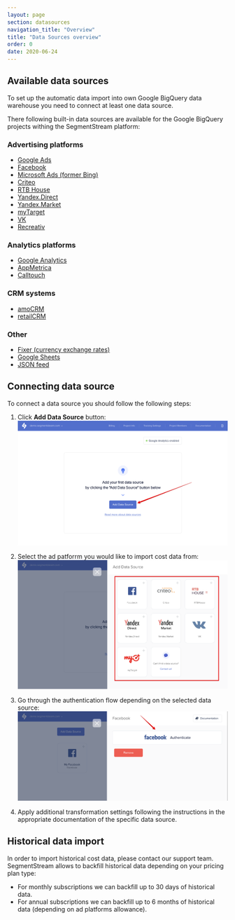 ```yaml
---
layout: page
section: datasources
navigation_title: "Overview"
title: "Data Sources overview"
order: 0
date: 2020-06-24
---
```


## Available data sources

To set up the automatic data import into own Google BigQuery data warehouse you need to connect at least one data source.

There following built-in data sources are available for the Google BigQuery projects withing the SegmentStream platform:

### Advertising platforms

* [Google Ads](/datasources/google-ads)
* [Facebook](/datasources/facebook)
* [Microsoft Ads (former Bing)](/datasources/microsoft-ads)
* [Criteo](/datasources/criteo)
* [RTB House](/datasources/rtb-house)
* [Yandex.Direct](/datasources/yandex-direct)
* [Yandex.Market](/datasources/yandex-market)
* [myTarget](/datasources/mytarget)
* [VK](/datasources/vk)
* [Recreativ](/datasources/recreativ)

### Analytics platforms

* [Google Analytics](/datasources/google-analytics)
* [AppMetrica](/datasources/appmetrica)
* [Calltouch](/datasources/calltouch)

### CRM systems
* [amoCRM](/datasources/amocrm)
* [retailCRM](/datasources/retailcrm)

### Other
* [Fixer (currency exchange rates)](/datasources/fixer)
* [Google Sheets](/datasources/google-sheets)
* [JSON feed](/datasource/json-feed)

## Connecting data source

To connect a data source you should follow the following steps:

1. Click **Add Data Source** button:
![Add BigQuery data source](/img/google-analytics/ga-add-data-source.png)

2. Select the ad patforrm you would like to import cost data from:
![Select BigQuery data souce](/img/google-analytics/ga-select-data-source.png)

3. Go through the authentication flow depending on the selected data source:
![Authenticate BigQuery data source](/img/google-analytics/ga-auth-data-source.png)

4. Apply additional transformation settings following the instructions in the appropriate documentation of the specific data source.

## Historical data import

In order to import historical cost data, please contact our support team. SegmentStream allows to backfill historical data depending on your pricing plan type:

* For monthly subscriptions we can backfill up to 30 days of historical data.
* For annual subscriptions we can backfill up to 6 months of historical data (depending on ad platforms allowance).
